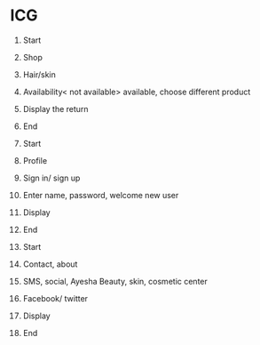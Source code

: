 # ICG
1.	Start 
2.	Shop 
3.	Hair/skin
4.	Availability< not available> available, choose different product 
5.	Display the return 
6.	End 
 
1.	Start 
2.	Profile 
3.	Sign in/ sign up
4.	Enter name, password, welcome new user 
5.	Display 
6.	End

1.	Start 
2.	Contact, about 
3.	SMS, social, Ayesha Beauty, skin, cosmetic center 
4.	Facebook/ twitter 
5.	Display
6.	End 
